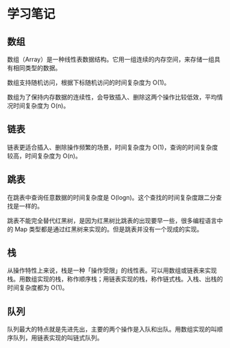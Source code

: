 # 学习笔记
## 数组
数组（Array）是一种线性表数据结构。它用一组连续的内存空间，来存储一组具有相同类型的数据。

数组支持随机访问，根据下标随机访问的时间复杂度为 O(1)。

数组为了保持内存数据的连续性，会导致插入、删除这两个操作比较低效，平均情况时间复杂度为 O(n)。

## 链表
链表更适合插入、删除操作频繁的场景，时间复杂度为 O(1)，查询的时间复杂度较高，时间复杂度为 O(n)。

## 跳表
在跳表中查询任意数据的时间复杂度是 O(logn)。这个查找的时间复杂度跟二分查找是一样的。

跳表不能完全替代红黑树，是因为红黑树比跳表的出现要早一些，很多编程语言中的 Map 类型都是通过红黑树来实现的。但是跳表并没有一个现成的实现。

## 栈
从操作特性上来说，栈是一种「操作受限」的线性表。可以用数组或链表来实现栈。用数组实现的栈，称作顺序栈；用链表实现的栈，称作链式栈。入栈、出栈的时间复杂度都为 O(1)。

## 队列
队列最大的特点就是先进先出，主要的两个操作是入队和出队。用数组实现的叫顺序队列，用链表实现的叫链式队列。
